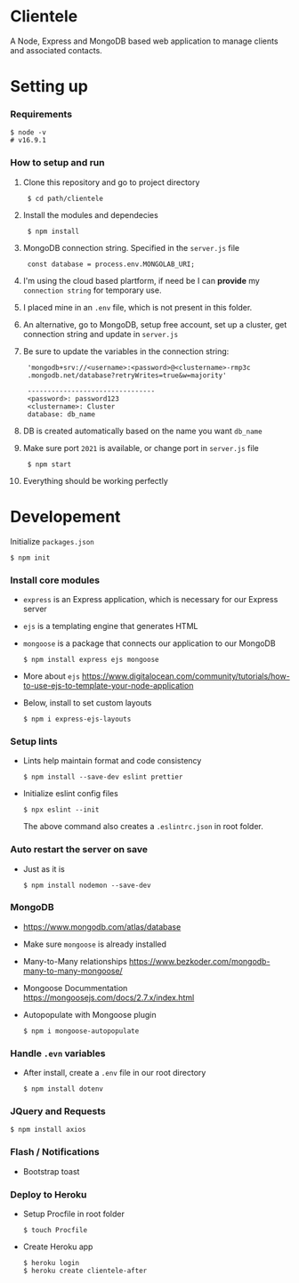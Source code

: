 # Clientele
 A Node, Express and MongoDB based web application to manage clients and associated contacts.

# Setting up
### Requirements
    $ node -v
    # v16.9.1

### How to setup and run
1. Clone this repository and go to project directory

        $ cd path/clientele

1. Install the modules and dependecies

        $ npm install

1. MongoDB connection string. Specified in the `server.js` file
      
        const database = process.env.MONGOLAB_URI;

1. I'm using the cloud based plartform, if need be I can **provide** my `connection string` for temporary use.

1. I placed mine in an `.env` file, which is not present in this folder.

1. An alternative, go to MongoDB, setup free account, set up a cluster, get connection string and update in `server.js`

1. Be sure to update the variables in the connection string:

        'mongodb+srv://<username>:<password>@<clustername>-rmp3c
        .mongodb.net/database?retryWrites=true&w=majority'
        
        --------------------------------
        <password>: password123
        <clustername>: Cluster
        database: db_name
1. DB is created automatically based on the name you want `db_name`

1. Make sure port `2021` is available, or change port in `server.js` file

        $ npm start

1. Everything should be working perfectly

# Developement

Initialize `packages.json`
    
    $ npm init

### Install core modules

- `express` is an Express application, which is necessary for our Express server
- `ejs` is a templating engine that generates HTML
- `mongoose` is a package that connects our application to our MongoDB

      $ npm install express ejs mongoose

- More about `ejs` https://www.digitalocean.com/community/tutorials/how-to-use-ejs-to-template-your-node-application
- Below, install to set custom layouts

      $ npm i express-ejs-layouts

### Setup lints
- Lints help maintain format and code consistency

      $ npm install --save-dev eslint prettier

- Initialize eslint config files
      
      $ npx eslint --init

  The above command also creates a `.eslintrc.json` in root folder.

### Auto restart the server on save
- Just as it is

      $ npm install nodemon --save-dev


### MongoDB
- https://www.mongodb.com/atlas/database
- Make sure `mongoose` is already installed
- Many-to-Many relationships https://www.bezkoder.com/mongodb-many-to-many-mongoose/

- Mongoose Docummentation https://mongoosejs.com/docs/2.7.x/index.html
- Autopopulate with Mongoose plugin

      $ npm i mongoose-autopopulate

### Handle `.evn` variables
- After install, create a `.env` file in our root directory
      
      $ npm install dotenv

### JQuery and Requests 

    $ npm install axios

### Flash / Notifications

- Bootstrap toast

### Deploy to Heroku
- Setup Procfile in root folder

      $ touch Procfile

- Create Heroku app

      $ heroku login
      $ heroku create clientele-after
